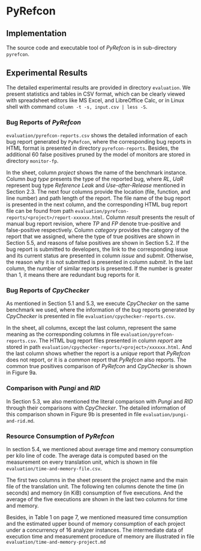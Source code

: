 PyRefcon
========

Implementation
--------------

The source code and executable tool of *PyRefcon* is in sub-directory
`pyrefcon`.

Experimental Results
--------------------

The detailed experimental results are provided in directory `evaluation`. We
present statistics and tables in CSV format, which can be clearly viewed with
spreadsheet editors like MS Excel, and LibreOffice Calc, or in Linux shell with
command `column -t -s, input.csv | less -S`.

### Bug Reports of *PyRefcon*

`evaluation/pyrefcon-reports.csv` shows the detailed information of each bug
report generated by `PyRefcon`, where the corresponding bug reports in HTML
format is presented in directory `pyrefcon-reports`. Besides, the additional
60 false positives pruned by the model of monitors are stored in directory
`monitor-fp`.

In the sheet, column *project* shows the name of the benchmark instance. Column
*bug type* presents the type of the reported bug, where *RL*, *UaR* represent
bug type *Reference Leak* and *Use-after-Release* mentioned in Section 2.3. The
next four columns provide the location (file, function, and line number) and
path length of the report. The file name of the bug report is presented in the
next column, and the corresponding HTML bug report file can be found from path
`evaluation/pyrefcon-reports/<project>/report-xxxxxx.html`. Column *result* presents
the result of manual bug report revision, where *TP* and *FP* denote
true-positive and false-positive respectively. Column *category* provides the
category of the report that we assigned, where the type of true positives are
shown in Section 5.5, and reasons of false positives are shown in Section 5.2.
If the bug report is submitted to developers, the link to the corresponding
issue and its current status are presented in column *issue* and *submit*.
Otherwise, the reason why it is not submitted is presented in column *submit*.
In the last column, the number of similar reports is presented. If the number
is greater than 1, it means there are redundant bug reports for it.

### Bug Reports of *CpyChecker*

As mentioned in Section 5.1 and 5.3, we execute *CpyChecker* on the same
benchmark we used, where the information of the bug reports generated by
*CpyChecker* is presented in file `evaluation/cpychecker-reports.csv`.

In the sheet, all columns, except the last column, represent the same meaning
as the corresponding columns in file `evaluation/pyrefcon-reports.csv`. The HTML
bug report files presented in column *report* are stored in path
`evaluation/cpychecker-reports/<project>/xxxxxx.html`.  And the last column shows
whether the report is a *unique* report that *PyRefcon* does not report, or it
is a *common* report that *PyRefcon* also reports. The common true positives
comparison of *PyRefcon* and *CpyChecker* is shown in Figure 9a.

### Comparison with *Pungi* and *RID*

In Section 5.3, we also mentioned the literal comparison with *Pungi* and *RID*
through their comparisons with *CpyChecker*. The detailed information of this
comparison shown in Figure 9b is presented in file
`evaluation/pungi-and-rid.md`.

### Resource Consumption of *PyRefcon*

In section 5.4, we mentioned about average time and memory consumption per kilo
line of code. The average data is computed based on the measurement on every
translation unit, which is shown in file `evaluation/time-and-memory-file.csv`.

The first two columns in the sheet present the project name and the main file
of the translation unit. The following ten columns denote the time (in seconds)
and memory (in KiB) consumption of five executions. And the average of the five
executions are shown in the last two columns for time and memory.

Besides, in Table 1 on page 7, we mentioned measured time consumption and the
estimated upper bound of memory consumption of each project under a concurrency
of 16 analyzer instances. The intermediate data of execution time and
measurement procedure of memory are illustrated in file
`evaluation/time-and-memory-project.md`
